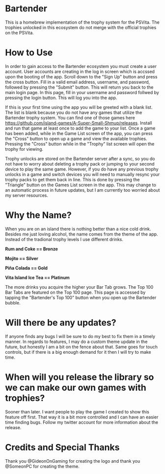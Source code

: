 # Bartender
This is a homebrew implementation of the trophy system for the PSVita. The trophies unlocked in this ecosystem do not merge with the official trophies on the PSVita.

# How to Use
In order to gain access to the Bartender ecosystem you must create a user account. User accounts are creating in the log in screen which is accssed upon the booting of the app. Scroll down to the "Sign Up" button and press the cross button. Fill in a valid email address, username, and password, followed by pressing the "Submit" button. This will return you back to the main login page. In this page, fill in your username and password follwed by pressing the login button. This will log you into the app.

If this is your first time using the app you will be greeted with a blank list. The list is blank because you do not have any games that utilize the Bartender trophy system. You can find one of those games here https://github.com/island-games/A-Super-Small-Shmup/releases. Install and run that game at least once to add the game to your list. Once a game has been added, while in the Game List screen of the app, you can press the "Cross" button to open up a game and view the available trophies. Pressing the "Cross" button while in the "Trophy" list screen will open the trophy for viewing.

Trophy unlocks are stored on the Bartender server after a sync, so you do not have to worry about deleting a trophy pack or jumping to your second device to play the same game. However, if you do have any previous trophy unlocks in a game and switch devices you will need to manually resync your trophy packs to get them back in line. This is done by pressing the "Triangle" button on the Games List screen in the app. This may change to an automatic process in future updates, but I am currently too worried about my server resources.

# Why the Name?
When you are on an island there is nothing better than a nice cold drink. Besides me just loving alcohol, the name comes from the theme of the app. Instead of the tradional trophy levels I use different drinks.

<strong>Rum and Coke == Bronze</strong>

<strong>Mojito == Silver</strong>

<strong>Piña Colada == Gold</strong>

<strong>Vita Island Ice Tea == Platinum</strong>

The more drinks you acquire the higher your Bar Tab grows. The Top 100 Bar Tabs are featured on the Top 100 page. This page is accessed by tapping the "Bartender's Top 100" button when you open up the Bartender bubble.

# Will there be any updates?
If anyone finds any bugs I will be sure to do my best to fix them in a timely manner. In regards to features, I may do a custom theme update in the future, but honestly I am a bit on the fence about that. Same goes for touch controls, but if there is a big enough demand for it then I will try to make time.

# When will you release the library so we can make our own games with trophies?
Sooner than later. I want people to play the game I created to show this feature off first. That way it is a bit more controlled and I can have an easier time finding bugs. Follow my twitter account for more information about the release.

# Credits and Special Thanks
Thank you @GideonOnGaming for creating the logo and thank you @SomeonPC for creating the theme.
